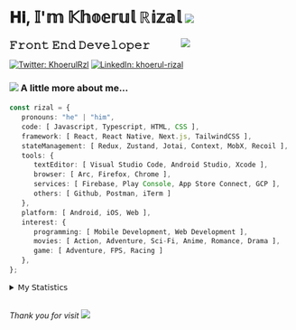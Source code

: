 <h1> 𝐇𝐢, 𝕀'𝕞 𝕂𝕙𝕠𝕖𝕣𝕦𝕝 ℝ𝕚𝕫𝕒𝕝 <img src="https://media.giphy.com/media/mGcNjsfWAjY5AEZNw6/giphy.gif" width="50"></h1>
<img align='right' src="https://media.giphy.com/media/v1.Y2lkPTc5MGI3NjExOWI2ajR2NGJubzBsZHFuaHMwajRrcDNsNXJwOG8yb3F0NjhkNXF4OSZlcD12MV9pbnRlcm5hbF9naWZfYnlfaWQmY3Q9cw/fkZukR450RQ1qnGaq9/giphy.gif" width="200">
<strong style="font-size:20px;">𝙵𝚛𝚘𝚗𝚝 𝙴𝚗𝚍 𝙳𝚎𝚟𝚎𝚕𝚘𝚙𝚎𝚛</strong>
</p></em>

[![Twitter: KhoerulRzl](https://img.shields.io/twitter/follow/KhoerulRzl?style=social)](https://twitter.com/KhoerulRzl)
[![LinkedIn: khoerul-rizal](https://img.shields.io/badge/khoerul--rizal-blue?style=flat-square&logo=Linkedin&logoColor=white&link=https://www.linkedin.com/in/khoerul-rizal/)](https://www.linkedin.com/in/khoerul-rizal/)

### <img src="https://media.giphy.com/media/VgCDAzcKvsR6OM0uWg/giphy.gif" width="50"> A little more about me...

```typescript
const rizal = {
   pronouns: "he" | "him",
   code: [ Javascript, Typescript, HTML, CSS ],
   framework: [ React, React Native, Next.js, TailwindCSS ],
   stateManagement: [ Redux, Zustand, Jotai, Context, MobX, Recoil ],
   tools: {
      textEditor: [ Visual Studio Code, Android Studio, Xcode ],
      browser: [ Arc, Firefox, Chrome ],
      services: [ Firebase, Play Console, App Store Connect, GCP ],
      others: [ Github, Postman, iTerm ]
   },
   platform: [ Android, iOS, Web ],
   interest: {
      programming: [ Mobile Development, Web Development ],
      movies: [ Action, Adventure, Sci-Fi, Anime, Romance, Drama ],
      game: [ Adventure, FPS, Racing ]
   },
};
```

<details>
  <summary>𝖬𝗒 𝖲𝗍𝖺𝗍𝗂𝗌𝗍𝗂𝖼𝗌</summary><br/>
   
<!--START_SECTION:waka-->
![Code Time](http://img.shields.io/badge/Code%20Time-900%20hrs%2019%20mins-blue)

![Profile Views](http://img.shields.io/badge/Profile%20Views-20-blue)

**🐱 My GitHub Data** 

> 📦 168.1 kB Used in GitHub's Storage 
 > 
> 🏆 1,247 Contributions in the Year 2024
 > 
> 💼 Opted to Hire
 > 
> 📜 32 Public Repositories 
 > 
> 🔑 8 Private Repositories 
 > 
**I'm an Early 🐤** 

```text
🌞 Morning                12663 commits       █████████░░░░░░░░░░░░░░░░   34.98 % 
🌆 Daytime                15969 commits       ███████████░░░░░░░░░░░░░░   44.11 % 
🌃 Evening                7423 commits        █████░░░░░░░░░░░░░░░░░░░░   20.50 % 
🌙 Night                  148 commits         ░░░░░░░░░░░░░░░░░░░░░░░░░   00.41 % 
```
📅 **I'm Most Productive on Tuesday** 

```text
Monday                   7131 commits        █████░░░░░░░░░░░░░░░░░░░░   19.70 % 
Tuesday                  8180 commits        ██████░░░░░░░░░░░░░░░░░░░   22.59 % 
Wednesday                5981 commits        ████░░░░░░░░░░░░░░░░░░░░░   16.52 % 
Thursday                 6907 commits        █████░░░░░░░░░░░░░░░░░░░░   19.08 % 
Friday                   5328 commits        ████░░░░░░░░░░░░░░░░░░░░░   14.72 % 
Saturday                 1174 commits        █░░░░░░░░░░░░░░░░░░░░░░░░   03.24 % 
Sunday                   1502 commits        █░░░░░░░░░░░░░░░░░░░░░░░░   04.15 % 
```


📊 **This Week I Spent My Time On** 

```text
🕑︎ Time Zone: Asia/Jakarta

💬 Programming Languages: 
TypeScript               21 hrs 56 mins      █████████░░░░░░░░░░░░░░░░   37.20 % 
Other                    13 hrs 30 mins      ██████░░░░░░░░░░░░░░░░░░░   22.91 % 
JavaScript               12 hrs 8 mins       █████░░░░░░░░░░░░░░░░░░░░   20.58 % 
PHP                      6 hrs 17 mins       ███░░░░░░░░░░░░░░░░░░░░░░   10.67 % 
Figma Design             3 hrs 43 mins       ██░░░░░░░░░░░░░░░░░░░░░░░   06.32 % 

🔥 Editors: 
VS Code                  41 hrs 56 mins      ██████████████████░░░░░░░   71.12 % 
Slack                    11 hrs 22 mins      █████░░░░░░░░░░░░░░░░░░░░   19.29 % 
Figma                    3 hrs 43 mins       ██░░░░░░░░░░░░░░░░░░░░░░░   06.32 % 
Terminal                 1 hr 41 mins        █░░░░░░░░░░░░░░░░░░░░░░░░   02.88 % 
Postman                  10 mins             ░░░░░░░░░░░░░░░░░░░░░░░░░   00.30 % 

💻 Operating System: 
Mac                      58 hrs 57 mins      █████████████████████████   100.00 % 
```

**I Mostly Code in JavaScript** 

```text
JavaScript               41 repos            ████████████████░░░░░░░░░   65.08 % 
TypeScript               13 repos            █████░░░░░░░░░░░░░░░░░░░░   20.63 % 
PHP                      2 repos             █░░░░░░░░░░░░░░░░░░░░░░░░   03.17 % 
Kotlin                   1 repo              ░░░░░░░░░░░░░░░░░░░░░░░░░   01.59 % 
Jupyter Notebook         1 repo              ░░░░░░░░░░░░░░░░░░░░░░░░░   01.59 % 
```



**Timeline**

![Lines of Code chart](https://raw.githubusercontent.com/khoerulrizal/khoerulrizal/main/assets/bar_graph.png)


 Last Updated on 26/08/2024 00:45:25 UTC
<!--END_SECTION:waka-->
</details>
<br/>

<em>Thank you for visit</em> <img src="https://media.giphy.com/media/v1.Y2lkPTc5MGI3NjExcHdvNm1qZWtjaGw0ZjdwM3Z3NnY2dHlueTVuODBta2FiY20wM2YybSZlcD12MV9pbnRlcm5hbF9naWZfYnlfaWQmY3Q9cw/tV25tpdKqdFa9x81k2/giphy.gif" width="40">

